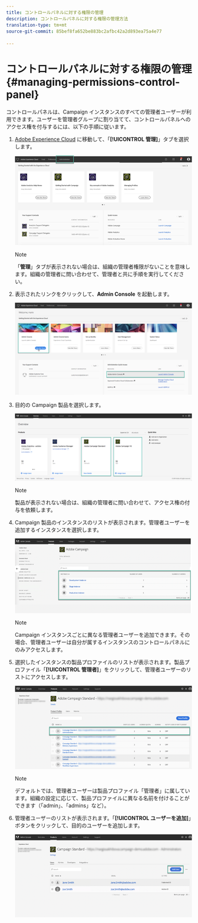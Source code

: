 ```yaml
---
title: コントロールパネルに対する権限の管理
description: コントロールパネルに対する権限の管理方法
translation-type: tm+mt
source-git-commit: 85bef8fa652be883bc2afbc42a2d893ea75a4e77

---
```



# コントロールパネルに対する権限の管理 {#managing-permissions-control-panel}

コントロールパネルは、Campaign インスタンスのすべての管理者ユーザーが利用できます。ユーザーを管理者グループに割り当てて、コントロールパネルへのアクセス権を付与するには、以下の手順に従います。

1. [Adobe Experience Cloud](https://amc.experiencecloud.adobe.com/exc-content/login.html) に移動して、「**[!UICONTROL 管理]**」タブを選択します。

   ![](assets/do-not-localize/control_panel_add_user1.png)

   >[!NOTE]
   >
   >「<b>管理</b>」タブが表示されない場合は、組織の管理者権限がないことを意味します。組織の管理者に問い合わせて、管理者と共に手順を実行してください。

1. 表示されたリンクをクリックして、**Admin Console** を起動します。

   ![](assets/do-not-localize/control_panel_admin1.png)

1. 目的の Campaign 製品を選択します。

   ![](assets/do-not-localize/control_panel_add_user3.png)

   >[!NOTE]
   >
   >製品が表示されない場合は、組織の管理者に問い合わせて、アクセス権の付与を依頼します。

1. Campaign 製品のインスタンスのリストが表示されます。管理者ユーザーを追加するインスタンスを選択します。

   ![](assets/do-not-localize/control_panel_add_user4.png)

   >[!NOTE]
   >
   >Campaign インスタンスごとに異なる管理者ユーザーを追加できます。その場合、管理者ユーザーは自分が属するインスタンスのコントロールパネルにのみアクセスします。

1. 選択したインスタンスの製品プロファイルのリストが表示されます。製品プロファイル「**[!UICONTROL 管理者]**」をクリックして、管理者ユーザーのリストにアクセスします。

   ![](assets/do-not-localize/control_panel_add_user_5.png)

   >[!NOTE]
   >
   >デフォルトでは、管理者ユーザーは製品プロファイル「管理者」に属しています。組織の設定に応じて、製品プロファイルに異なる名前を付けることができます（「admin」、「admins」など）。

1. 管理者ユーザーのリストが表示されます。「**[!UICONTROL ユーザーを追加]**」ボタンをクリックして、目的のユーザーを追加します。

   ![](assets/do-not-localize/control_panel_add_user_6.png)
